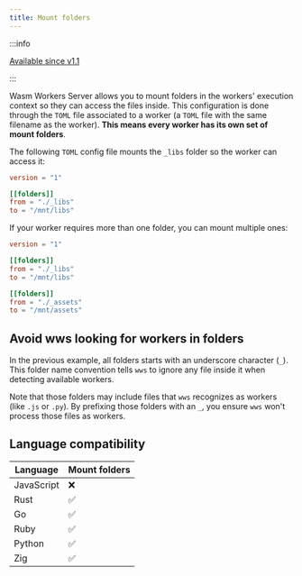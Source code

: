 ```yaml
---
title: Mount folders
---
```


:::info

[Available since v1.1](https://github.com/vmware-labs/wasm-workers-server/releases/tag/v1.1.0)

:::

Wasm Workers Server allows you to mount folders in the workers' execution context so they can access the files inside. This configuration is done through the `TOML` file associated to a worker (a `TOML` file with the same filename as the worker). **This means every worker has its own set of mount folders**.

The following `TOML` config file mounts the `_libs` folder so the worker can access it:

```toml
version = "1"

[[folders]]
from = "./_libs"
to = "/mnt/libs"
```

If your worker requires more than one folder, you can mount multiple ones:

```toml
version = "1"

[[folders]]
from = "./_libs"
to = "/mnt/libs"

[[folders]]
from = "./_assets"
to = "/mnt/assets"
```

## Avoid wws looking for workers in folders

In the previous example, all folders starts with an underscore character (`_`). This folder name convention tells `wws` to ignore any file inside it when detecting available workers.

Note that those folders may include files that `wws` recognizes as workers (like `.js` or `.py`). By prefixing those folders with an `_`, you ensure `wws` won't process those files as workers.

## Language compatibility

| Language   | Mount folders |
|------------|---------------|
| JavaScript | ❌            |
| Rust       | ✅            |
| Go         | ✅            |
| Ruby       | ✅            |
| Python     | ✅            |
| Zig        | ✅            |
